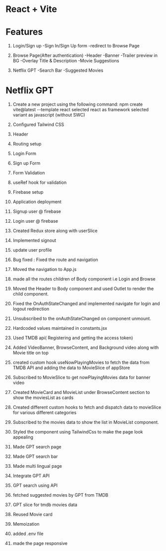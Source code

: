 # React + Vite

# Features
1) Login/Sign up
    -Sign In/Sign Up form
    -redirect to Browse Page

2) Browse Page(After authentication)
    -Header
    -Banner
        -Trailer preview in BG
    -Overlay Title & Description
    -Movie Suggestions

3) Netflix GPT
    -Search Bar
    -Suggested Movies


# Netflix GPT
1) Create a new project using the following command:
    npm create vite@latest --template react
    selected react as framework
    selected variant as javascript (without SWC)

2) Configured Tailwind CSS
3) Header
4) Routing setup
5) Login Form
6) Sign up Form
7) Form Validation
8) useRef hook for validation
9) Firebase setup
10) Application deployment
11) Signup user @ firebase
12) Login user @ firebase
13) Created Redux store along with userSlice
14) Implemented signout
15) update user profile
16) Bug fixed : Fixed the route and navigation
17) Moved the navigation to App.js
18) made all the routes children of Body component i.e Login and Browse
19) Moved the Header to Body component and used Outlet to render the child component.
20) Fixed the OnAuthStateChanged and implemented navigate for login and logout redirection
21) Unsubscribed to the onAuthStateChanged on component unmount.
22) Hardcoded values maintained in constants.jsx
23) Used TMDB api( Registering and getting the access token)
24) Added VideoBanner, BrowseContent, and Background video along with Movie title on top
25) created custom hook useNowPlayingMovies to fetch the data from TMDB API and adding the data to MovieSlice of appStore
26) Subscribed to MovieSlice to get nowPlayingMovies data for banner video
27) Created MovieCard and MovieList under BrowseContent section to show the moviesList as cards
28) Created different custom hooks to fetch and dispatch data to movieSlice for various different categories
29) Subscribed to the movies data to show the list in MovieList component.
30) Styled the component using TailwindCss to make the page look appealing
31) Made GPT search page
32) Made GPT search bar
33) Made multi lingual page
34) Integrate GPT API
35) GPT search using API
36) fetched suggested movies by GPT from TMDB
37) GPT slice for tmdb movies data
38) Reused Movie card 
39) Memoization
40) added .env file
41) made the page responsive


